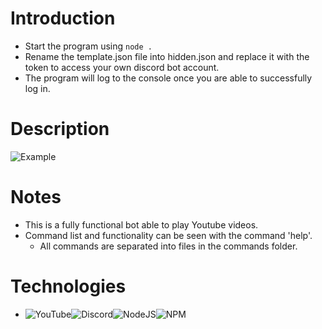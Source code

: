 # Introduction
*  Start the program using `node .`
*  Rename the template.json file into hidden.json and replace it with the token to access your own discord bot account.
*  The program will log to the console once you are able to successfully log in.

# Description

![Example](https://github.com/xgmak94/assets/Overview.jpg)
# Notes
* This is a fully functional bot able to play Youtube videos.
* Command list and functionality can be seen with the command 'help'.
    * All commands are separated into files in the commands folder.

# Technologies
*  ![YouTube](https://img.shields.io/badge/YouTube-%23FF0000.svg?style=for-the-badge&logo=YouTube&logoColor=white)![Discord](https://img.shields.io/badge/Discord-%237289DA.svg?style=for-the-badge&logo=discord&logoColor=white)![NodeJS](https://img.shields.io/badge/node.js-6DA55F?style=for-the-badge&logo=node.js&logoColor=white)![NPM](https://img.shields.io/badge/NPM-%23000000.svg?style=for-the-badge&logo=npm&logoColor=white)